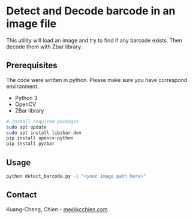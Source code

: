 # Detect and Decode barcode in an image file

This utility will load an image and try to find if any barcode exists. Then decode them with Zbar library.

## Prerequisites

The code were written in python. Please make sure you have correspond environment.

- Python 3
- OpenCV
- ZBar library

```bash
# Install required packages
sudo apt update
sudo apt install libzbar-dev
pip install opencv-python
pip install pyzbar
```

## Usage

```bash
python detect_barcode.py -i "<your image path here>"
```

## Contact

Kuang-Cheng, Chien - me@kcchien.com
